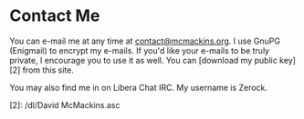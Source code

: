 <title>Contact Dave</title>

Contact Me
==========

You can e-mail me at any time at [contact@mcmackins.org][1]. I use GnuPG
(Enigmail) to encrypt my e-mails. If you'd like your e-mails to be truly
private, I encourage you to use it as well. You can [download my public key][2]
from this site.

You may also find me in on Libera Chat IRC. My username is Zerock.

[1]: mailto:contact@mcmackins.org
[2]: /dl/David McMackins.asc
